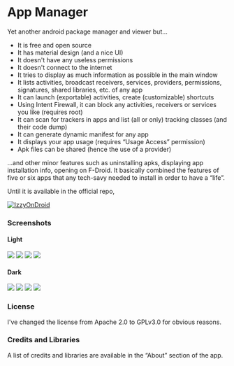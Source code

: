 # App Manager

Yet another android package manager and viewer but...

- It is free and open source
- It has material design (and a nice UI)
- It doesn't have any useless permissions
- It doesn't connect to the internet
- It tries to display as much information as possible in the main window
- It lists activities, broadcast receivers, services, providers, permissions, signatures, shared libraries, etc. of any app
- It can launch (exportable) activities, create (customizable) shortcuts
- Using Intent Firewall, it can block any activities, receivers or services you like (requires root)
- It can scan for trackers in apps and list (all or only) tracking classes (and their code dump)
- It can generate dynamic manifest for any app
- It displays your app usage (requires “Usage Access” permission)
- Apk files can be shared (hence the use of a provider)

...and other minor features such as uninstalling apks, displaying app installation info, opening on F-Droid.
It basically combined the features of five or six apps that any tech-savy needed to install in order to have a “life”.

Until it is available in the official repo,

[![IzzyOnDroid](https://gitlab.com/IzzyOnDroid/repo/-/raw/master/assets/IzzyOnDroid.png "Get it on IzzyOnDroid")](https://apt.izzysoft.de/fdroid/index/apk/io.github.muntashirakon.AppManager)

### Screenshots

#### Light

![](fastlane/metadata/android/en-US/images/phoneScreenshots/1.png)
![](fastlane/metadata/android/en-US/images/phoneScreenshots/3.png)
![](fastlane/metadata/android/en-US/images/phoneScreenshots/5.png)
![](fastlane/metadata/android/en-US/images/phoneScreenshots/13.png)

#### Dark

![](fastlane/metadata/android/en-US/images/phoneScreenshots/2.png)
![](fastlane/metadata/android/en-US/images/phoneScreenshots/4.png)
![](fastlane/metadata/android/en-US/images/phoneScreenshots/6.png)
![](fastlane/metadata/android/en-US/images/phoneScreenshots/14.png)

### License

I've changed the license from Apache 2.0 to GPLv3.0 for obvious reasons.

### Credits and Libraries

A list of credits and libraries are available in the “About” section of the app.
